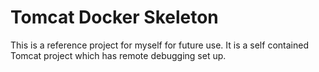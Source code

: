 # Tomcat Docker Skeleton

This is a reference project for myself for future use. It is a self contained Tomcat project which has remote debugging set up.

